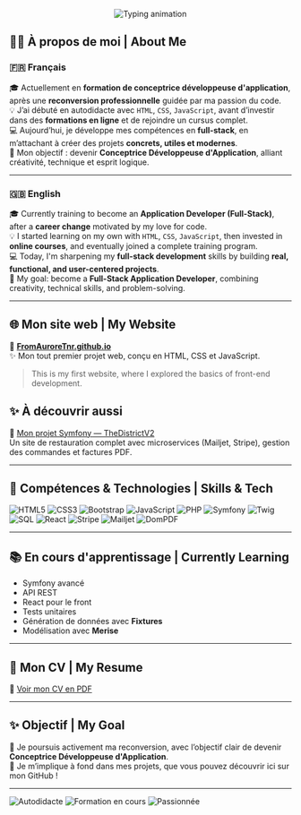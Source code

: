 
<!-- <p align="center">
  <img src="/banner.png" alt="Bienvenue sur le profil de Aurore" />
</p>
--!>

<!-- my-header -->
<p align="center">
  <img src="https://readme-typing-svg.herokuapp.com?font=Playfair+Display&weight=700&pause=700&color=004080&center=true&vCenter=true&width=700&lines=Bonjour%2C+je+m'appelle+Aurore+!;Hello%2C+my+name+is+Aurore!;Passionnée+par+le+code+et+le+web;Passionate+about+code+and+web+development;En+formation+Conceptrice+Développeuse+d'application;Training+as+a+Software+Developer;Bienvenue+sur+mon+GitHub+!;Welcome+to+my+GitHub+!+😊" alt="Typing animation">
</p>







## 👩‍💻 À propos de moi | About Me

### 🇫🇷 Français

🎓 Actuellement en **formation de conceptrice développeuse d'application**, après une **reconversion professionnelle** guidée par ma passion du code.  
💡 J’ai débuté en autodidacte avec `HTML`, `CSS`, `JavaScript`, avant d’investir dans des **formations en ligne** et de rejoindre un cursus complet.  
💻 Aujourd’hui, je développe mes compétences en **full-stack**, en m’attachant à créer des projets **concrets, utiles et modernes**.  
🎯 Mon objectif : devenir **Conceptrice Développeuse d'Application**, alliant créativité, technique et esprit logique.

---

### 🇬🇧 English

🎓 Currently training to become an **Application Developer (Full-Stack)**, after a **career change** motivated by my love for code.  
💡 I started learning on my own with `HTML`, `CSS`, `JavaScript`, then invested in **online courses**, and eventually joined a complete training program.  
💻 Today, I'm sharpening my **full-stack development** skills by building **real, functional, and user-centered projects**.  
🎯 My goal: become a **Full-Stack Application Developer**, combining creativity, technical skills, and problem-solving.

---

## 🌐 Mon site web | My Website

📍 [**FromAuroreTnr.github.io**](https://auroretnr.github.io/FromAuroreTnr.github.io/)  
✨ Mon tout premier projet web, conçu en HTML, CSS et JavaScript.  
> This is my first website, where I explored the basics of front-end development.


## ✨ À découvrir aussi

🔗 [Mon projet Symfony — TheDistrictV2](https://github.com/AuroreTnr/TheDistrictV2)  
Un site de restauration complet avec microservices (Mailjet, Stripe), gestion des commandes et factures PDF.

---

## 🚀 Compétences & Technologies | Skills & Tech

![HTML5](https://img.shields.io/badge/HTML5-E34F26?style=flat&logo=html5&logoColor=white)
![CSS3](https://img.shields.io/badge/CSS3-1572B6?style=flat&logo=css3&logoColor=white)
![Bootstrap](https://img.shields.io/badge/Bootstrap-7952B3?style=flat&logo=bootstrap&logoColor=white)
![JavaScript](https://img.shields.io/badge/JavaScript-F7DF1E?style=flat&logo=javascript&logoColor=black)
![PHP](https://img.shields.io/badge/PHP-777BB4?style=flat&logo=php&logoColor=white)
![Symfony](https://img.shields.io/badge/Symfony-000000?style=flat&logo=symfony&logoColor=white)
![Twig](https://img.shields.io/badge/Twig-74B816?style=flat)
![SQL](https://img.shields.io/badge/SQL-336791?style=flat&logo=postgresql&logoColor=white)
![React](https://img.shields.io/badge/React-20232A?style=flat&logo=react&logoColor=61DAFB)
![Stripe](https://img.shields.io/badge/Stripe-008CDD?style=flat&logo=stripe&logoColor=white)
![Mailjet](https://img.shields.io/badge/Mailjet-F4B400?style=flat&logoColor=white)
![DomPDF](https://img.shields.io/badge/DomPDF-lightgrey?style=flat)

---


## 📚 En cours d'apprentissage | Currently Learning

- Symfony avancé
- API REST
- React pour le front
- Tests unitaires
- Génération de données avec **Fixtures**
- Modélisation avec **Merise**

---

## 💼 Mon CV | My Resume

📄 [Voir mon CV en PDF](https://auroretnr.github.io/FromAuroreTnr.github.io/concepteur-developpeur-d-application-github.pdf)

---

## ✨ Objectif | My Goal

🔁 Je poursuis activement ma reconversion, avec l’objectif clair de devenir **Conceptrice Développeuse d'Application**.  
💪 Je m’implique à fond dans mes projets, que vous pouvez découvrir ici sur mon GitHub !

---

![Autodidacte](https://img.shields.io/badge/Autodidacte-Oui-success?style=for-the-badge&logo=readme)
![Formation en cours](https://img.shields.io/badge/Formation-En%20cours-blueviolet?style=for-the-badge&logo=academia)
![Passionnée](https://img.shields.io/badge/Code-Passion-orange?style=for-the-badge&logo=javascript)

<!---
AuroreTnr/AuroreTnr is a ✨ special ✨ repository because its `README.md` (this file) appears on your GitHub profile.
--->
